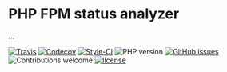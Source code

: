 PHP FPM status analyzer
=======================

...

[travis]: https://img.shields.io/travis/hschulz/php-fpm-status.svg?style=flat-square
[codecov]: https://img.shields.io/codecov/c/github/hschulz/php-fpm-status.svg?style=flat-square
[php-version]: https://img.shields.io/packagist/php-v/hschulz/php-fpm-status.svg?style=flat-square
[github-issues]: https://img.shields.io/github/issues/hschulz/php-fpm-status.svg?style=flat-square
[contrib-welcome]: https://img.shields.io/badge/contributions-welcome-blue.svg?style=flat-square
[license]: https://img.shields.io/github/license/hschulz/php-fpm-status.svg?style=flat-square
[styleci-badge]: https://styleci.io/repos/0/shield

[![Travis][travis]](https://travis-ci.org/hschulz/php-fpm-status) [![Codecov][codecov]](https://codecov.io/gh/hschulz/php-fpm-status) [![Style-CI][styleci-badge]](https://github.styleci.io/repos/185656646) ![PHP version][php-version] [![GitHub issues][github-issues]](https://github.com/hschulz/php-fpm-status/issues) ![Contributions welcome][contrib-welcome] [![license][license]](https://github.com/hschulz/php-fpm-status/blob/master/LICENSE)
